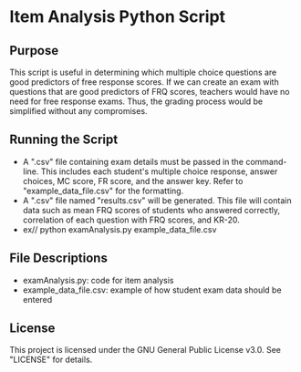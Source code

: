 # Item Analysis Python Script


## Purpose

This script is useful in determining which multiple choice questions are good predictors of free response scores. If we can create an exam with questions that are good predictors of FRQ scores, teachers would have no need for free response exams. Thus, the grading process would be simplified without any compromises.


## Running the Script

* A ".csv" file containing exam details must be passed in the command-line. This includes each student's multiple choice response,  answer choices, MC score, FR score, and the answer key.  Refer to "example_data_file.csv" for the formatting. 
* A ".csv" file named "results.csv" will be generated. This file will contain data such as mean FRQ scores of students who answered correctly, correlation of each question with FRQ scores, and KR-20. 
* ex// python examAnalysis.py example_data_file.csv


## File Descriptions

* examAnalysis.py: code for item analysis
* example_data_file.csv: example of how student exam data should be entered


## License

This project is licensed under the GNU General Public License v3.0.  See "LICENSE" for details.
